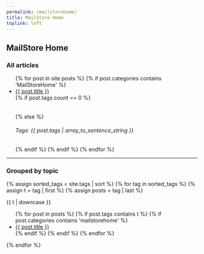```yaml
---
permalink: /mailstorehome/
title: MailStore Home
toplink: left
---
```

<h2>MailStore Home</h2>
<h3>All articles</h3>
<ul>
{% for post in site.posts %}
 {% if post.categories contains 'MailStoreHome' %}
      <li><a href="{{ post.url }}">{{ post.title }}</a></li>
      {% if post.tags.count == 0 %}
      <h6></h6>
      {% else %}
      <h6>Tags: {{ post.tags | array_to_sentence_string }} </h6>
      {% endif %}
  {% endif %}
  {% endfor %}
</ul>
<hr>
<h3>Grouped by topic</h3>

{% assign sorted_tags = site.tags | sort %}
{% for tag in sorted_tags %}
  {% assign t = tag | first %}
  {% assign posts = tag | last %}

{{ t | downcase }}
<ul>
{% for post in posts %}
  {% if post.tags contains t %}
  {% if post.categories contains 'mailstorehome' %}
  <li><a href="{{ post.url }}">{{ post.title }}</a></li>
  {% endif %}
  {% endif %}
{% endfor %}
</ul>
{% endfor %}
